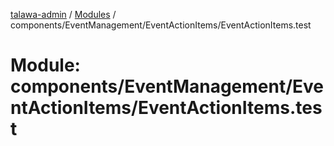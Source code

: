 [talawa-admin](../README.md) / [Modules](../modules.md) / components/EventManagement/EventActionItems/EventActionItems.test

# Module: components/EventManagement/EventActionItems/EventActionItems.test
